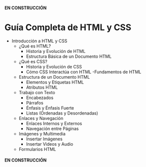 #### EN CONSTRUCCIÓN ####
# Guía Completa de HTML y CSS

- Introducción a HTML y CSS
  - ¿Qué es HTML?
    - Historia y Evolución de HTML
    - Estructura Básica de un Documento HTML
  - ¿Qué es CSS?
    - Historia y Evolución de CSS
    - Cómo CSS Interactúa con HTML
-Fundamentos de HTML
  - Estructura de un Documento HTML
    - Elementos y Etiquetas HTML
    - Atributos HTML
  - Trabajo con Texto
    - Encabezados
    - Párrafos
    - Énfasis y Énfasis Fuerte
    - Listas (Ordenadas y Desordenadas)
  - Enlaces y Navegación
    - Enlaces Internos y Externos
    - Navegación entre Páginas
  - Imágenes y Multimedia
    - Insertar Imágenes
    - Insertar Videos y Audio
  - Formularios HTML
 

#### EN CONSTRUCCIÓN ####
